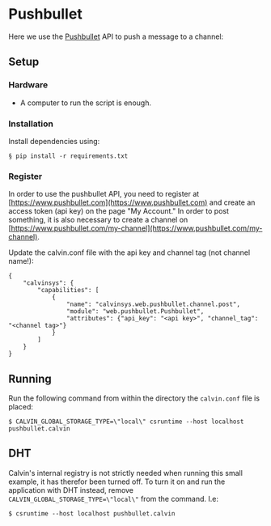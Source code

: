 # Pushbullet 

Here we use the [Pushbullet](http://www.pushbullet.com) API to push a message to a channel:


## Setup

### Hardware

- A computer to run the script is enough.


### Installation

Install dependencies using:

    § pip install -r requirements.txt


### Register 

In order to use the pushbullet API, you need to register at
[https://www.pushbullet.com](https://www.pushbullet.com) and
create an access token (api key) on the page "My Account."
In order to post something, it is also necessary to create a
channel on [https://www.pushbullet.com/my-channel](https://www.pushbullet.com/my-channel).

Update the calvin.conf file with the api key and channel tag (not channel name!):

    {
        "calvinsys": {
            "capabilities": [
                {
                    "name": "calvinsys.web.pushbullet.channel.post",
                    "module": "web.pushbullet.Pushbullet",
                    "attributes": {"api_key": "<api key>", "channel_tag": "<channel tag>"}
                }
            ]
        }
    }


## Running

Run the following command from within the directory the `calvin.conf`
file is placed:

    $ CALVIN_GLOBAL_STORAGE_TYPE=\"local\" csruntime --host localhost pushbullet.calvin

## DHT

Calvin's internal registry is not strictly needed when running this small example,
it has therefor been turned off. To turn it on and run the application with DHT
instead, remove `CALVIN_GLOBAL_STORAGE_TYPE=\"local\"` from the command. I.e:

    $ csruntime --host localhost pushbullet.calvin

